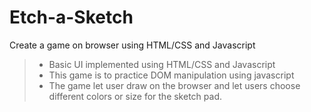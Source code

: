 # Etch-a-Sketch
Create a game on browser using HTML/CSS and Javascript
>* Basic UI implemented using HTML/CSS and Javascript
>* This game is to practice DOM manipulation using javascript
>* The game let user draw on the browser and let users choose different colors or size for the sketch pad.
